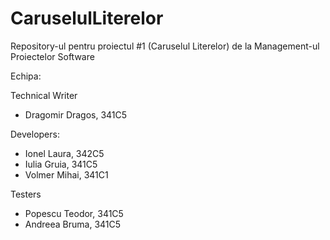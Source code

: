 # CaruselulLiterelor
Repository-ul pentru proiectul #1 (Caruselul Literelor) de la Management-ul Proiectelor Software

Echipa:

Technical Writer
* Dragomir Dragos, 341C5

Developers:
* Ionel Laura, 342C5
* Iulia Gruia, 341C5
* Volmer Mihai, 341C1

Testers
* Popescu Teodor, 341C5
* Andreea Bruma, 341C5
